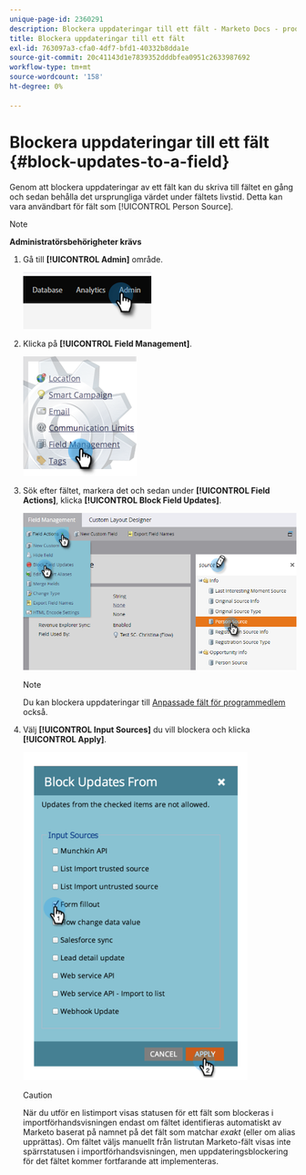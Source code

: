 ```yaml
---
unique-page-id: 2360291
description: Blockera uppdateringar till ett fält - Marketo Docs - produktdokumentation
title: Blockera uppdateringar till ett fält
exl-id: 763097a3-cfa0-4df7-bfd1-40332b8dda1e
source-git-commit: 20c41143d1e7839352dddbfea0951c2633987692
workflow-type: tm+mt
source-wordcount: '158'
ht-degree: 0%

---
```


# Blockera uppdateringar till ett fält {#block-updates-to-a-field}

Genom att blockera uppdateringar av ett fält kan du skriva till fältet en gång och sedan behålla det ursprungliga värdet under fältets livstid. Detta kan vara användbart för fält som [!UICONTROL Person Source].

>[!NOTE]
>
>**Administratörsbehörigheter krävs**

1. Gå till **[!UICONTROL Admin]** område.

   ![](assets/block-updates-to-a-field-1.png)

1. Klicka på **[!UICONTROL Field Management]**.

   ![](assets/block-updates-to-a-field-2.png)

1. Sök efter fältet, markera det och sedan under **[!UICONTROL Field Actions]**, klicka **[!UICONTROL Block Field Updates]**.

   ![](assets/block-updates-to-a-field-3.png)

   >[!NOTE]
   >
   >Du kan blockera uppdateringar till [Anpassade fält för programmedlem](/help/marketo/product-docs/core-marketo-concepts/programs/working-with-programs/program-member-custom-fields.md) också.

1. Välj **[!UICONTROL Input Sources]** du vill blockera och klicka **[!UICONTROL Apply]**.

   ![](assets/block-updates-to-a-field-4.png)

   >[!CAUTION]
   >
   >När du utför en listimport visas statusen för ett fält som blockeras i importförhandsvisningen endast om fältet identifieras automatiskt av Marketo baserat på namnet på det fält som matchar _exakt_ (eller om alias upprättas). Om fältet väljs manuellt från listrutan Marketo-fält visas inte spärrstatusen i importförhandsvisningen, men uppdateringsblockering för det fältet kommer fortfarande att implementeras.
